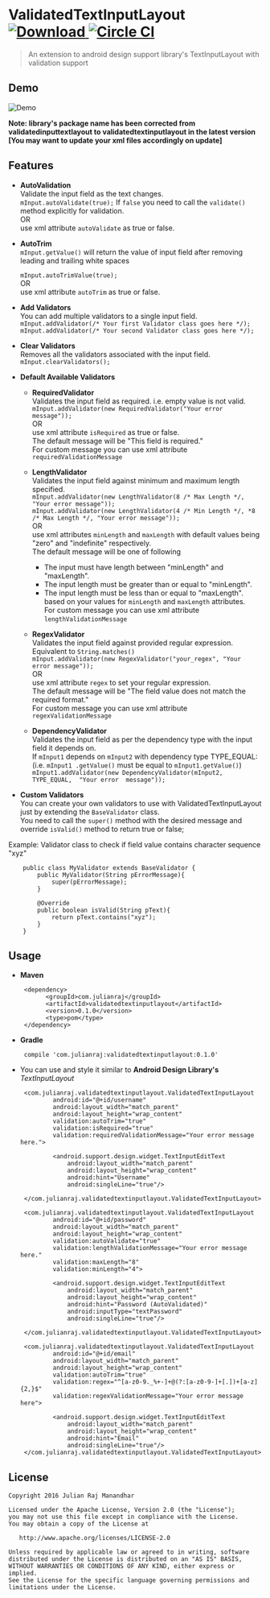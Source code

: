 ValidatedTextInputLayout [ ![Download](https://api.bintray.com/packages/julianraj/maven/validatedtextinputlayout/images/download.svg) ](https://bintray.com/julianraj/maven/validatedtextinputlayout/_latestVersion)[![Circle CI](https://circleci.com/gh/julianraj/ValidatedTextInputLayout.svg?style=svg)](https://circleci.com/gh/julianraj/ValidatedTextInputLayout)
========================

>An extension to android design support library's TextInputLayout with validation support


## Demo ##
![Demo](./images/demo.gif)

**Note: library's package name has been corrected from validatedinputtextlayout to 
validatedtextinputlayout in the latest version [You may want to update your xml files accordingly
 on update]**

## Features ##
 - **AutoValidation**  
 Validate the input field as the text changes.  
    `mInput.autoValidate(true);`
    If `false` you need to call the `validate()` method explicitly for validation.  
    OR  
    use xml attribute `autoValidate` as true or false.
 
 - **AutoTrim**  
 `mInput.getValue()` will return the value of input field after removing leading and trailing 
 white spaces  
 
    `mInput.autoTrimValue(true);`  
    OR  
    use xml attribute `autoTrim` as true or false.
    
 - **Add Validators**  
 You can add multiple validators to a single input field.  
     `mInput.addValidator(/* Your first Validator class goes here */);`  
     `mInput.addValidator(/* Your second Validator class goes here */);`  
 
 - **Clear Validators**  
 Removes all the validators associated with the input field.  
    `mInput.clearValidators();`  
    
 - **Default Available Validators**  
    + **RequiredValidator**  
    Validates the input field as required. i.e. empty value is not valid.  
        `mInput.addValidator(new RequiredValidator("Your error message"));`  
        OR  
        use xml attribute `isRequired` as true or false.  
        The default message will be "This field is required."  
        For custom message you can use xml attribute `requiredValidationMessage`
        
    + **LengthValidator**  
    Validates the input field against minimum and maximum length specified.  
        `mInput.addValidator(new LengthValidator(8 /* Max Length */, "Your error message"));`  
        `mInput.addValidator(new LengthValidator(4 /* Min Length */, *8 /* Max Length */, "Your error message"));`  
         OR  
         use xml attributes `minLength` and `maxLength` with default values being "zero" and "indefinite" respectively.  
         The default message will be one of following
         - The input must have length between "minLength" and "maxLength".
         - The input length must be greater than or equal to "minLength".
         - The input length must be less than or equal to "maxLength".  
         based on your values for `minLength` and `maxLength` attributes.  
         For custom message you can use xml attribute `lengthValidationMessage`
    + **RegexValidator**  
        Validates the input field against provided regular expression. Equivalent to `String.matches()`  
            `mInput.addValidator(new RegexValidator("your_regex", "Your error message"));`  
            OR  
            use xml attribute `regex` to set your regular expression.  
            The default message will be "The field value does not match the required format."  
            For custom message you can use xml attribute `regexValidationMessage`
    + **DependencyValidator**  
            Validates the input field as per the dependency type with the input field it depends 
            on.  
            If `mInput1` depends on `mInput2` with dependency type TYPE_EQUAL: (i.e. `mInput1
            .getValue()` must be equal to `mInput1.getValue()`)  
            `mInput1.addValidator(new DependencyValidator(mInput2, TYPE_EQUAL,  "Your error 
            message"));`
 
 - **Custom Validators**  
 You can create your own validators to use with ValidatedTextInputLayout just by extending the `BaseValidator` class.  
 You need to call the `super()` method with the desired message and override `isValid()` method to return true or false;    
 
 Example: Validator class to check if field value contains  character sequence "xyz"  
  
        public class MyValidator extends BaseValidator {
            public MyValidator(String pErrorMessage){
                super(pErrorMessage);
            }
            
            @Override
            public boolean isValid(String pText){
                return pText.contains("xyz");
            }
        }

## Usage ##
 - **Maven**
 
        <dependency>
              <groupId>com.julianraj</groupId>
              <artifactId>validatedtextinputlayout</artifactId>
              <version>0.1.0</version>
              <type>pom</type>
        </dependency>
 
 - **Gradle**
 
        compile 'com.julianraj:validatedtextinputlayout:0.1.0'


 - You can use and style it similar to **Android Design Library's** _TextInputLayout_  
 
        <com.julianraj.validatedtextinputlayout.ValidatedTextInputLayout
                android:id="@+id/username"
                android:layout_width="match_parent"
                android:layout_height="wrap_content"
                validation:autoTrim="true"
                validation:isRequired="true"
                validation:requiredValidationMessage="Your error message here.">
        
                <android.support.design.widget.TextInputEditText
                    android:layout_width="match_parent"
                    android:layout_height="wrap_content"
                    android:hint="Username"
                    android:singleLine="true"/>
        
        </com.julianraj.validatedtextinputlayout.ValidatedTextInputLayout>
        
        <com.julianraj.validatedtextinputlayout.ValidatedTextInputLayout
                android:id="@+id/password"
                android:layout_width="match_parent"
                android:layout_height="wrap_content"
                validation:autoValidate="true"
                validation:lengthValidationMessage="Your error message here."
                validation:maxLength="8"
                validation:minLength="4">
        
                <android.support.design.widget.TextInputEditText
                    android:layout_width="match_parent"
                    android:layout_height="wrap_content"
                    android:hint="Password (AutoValidated)"
                    android:inputType="textPassword"
                    android:singleLine="true"/>
        
        </com.julianraj.validatedtextinputlayout.ValidatedTextInputLayout>
        
        <com.julianraj.validatedtextinputlayout.ValidatedTextInputLayout
                android:id="@+id/email"
                android:layout_width="match_parent"
                android:layout_height="wrap_content"
                validation:autoTrim="true"
                validation:regex="^[a-z0-9._%+-]+@(?:[a-z0-9-]+[.])+[a-z]{2,}$"
                validation:regexValidationMessage="Your error message here">
        
                <android.support.design.widget.TextInputEditText
                    android:layout_width="match_parent"
                    android:layout_height="wrap_content"
                    android:hint="Email"
                    android:singleLine="true"/>
        </com.julianraj.validatedtextinputlayout.ValidatedTextInputLayout>
        
License
-------

    Copyright 2016 Julian Raj Manandhar

    Licensed under the Apache License, Version 2.0 (the "License");
    you may not use this file except in compliance with the License.
    You may obtain a copy of the License at

       http://www.apache.org/licenses/LICENSE-2.0

    Unless required by applicable law or agreed to in writing, software
    distributed under the License is distributed on an "AS IS" BASIS,
    WITHOUT WARRANTIES OR CONDITIONS OF ANY KIND, either express or implied.
    See the License for the specific language governing permissions and
    limitations under the License.  